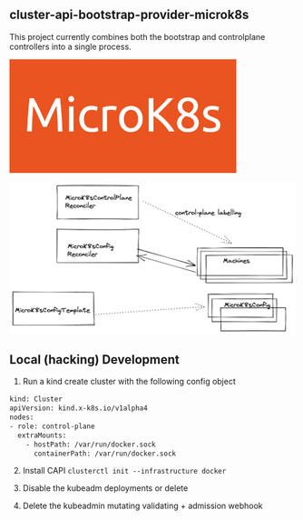 


## cluster-api-bootstrap-provider-microk8s

This project currently combines both the bootstrap and controlplane controllers into a single process.

<img src="images/microk8s.png" width="400px" />

![arch](images/arch.png)

## Local (hacking) Development

1. Run a kind create cluster with the following config object

```
kind: Cluster
apiVersion: kind.x-k8s.io/v1alpha4
nodes:
- role: control-plane
  extraMounts:
    - hostPath: /var/run/docker.sock
      containerPath: /var/run/docker.sock
```

2. Install CAPI `clusterctl init --infrastructure docker`

3. Disable the kubeadm deployments or delete
4. Delete the kubeadmin mutating validating + admission webhook